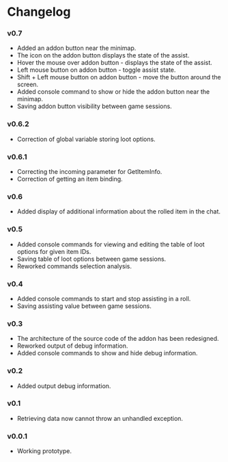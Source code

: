 # Changelog

### v0.7
- Added an addon button near the minimap.
- The icon on the addon button displays the state of the assist.
- Hover the mouse over addon button - displays the state of the assist.
- Left mouse button on addon button - toggle assist state.
- Shift + Left mouse button on addon button - move the button around the screen.
- Added console command to show or hide the addon button near the minimap.
- Saving addon button visibility between game sessions.

### v0.6.2
- Correction of global variable storing loot options.

### v0.6.1
- Correcting the incoming parameter for GetItemInfo.
- Correction of getting an item binding.

### v0.6
- Added display of additional information about the rolled item in the chat.

### v0.5
- Added console commands for viewing and editing the table of loot options for given item IDs.
- Saving table of loot options between game sessions.
- Reworked commands selection analysis.

### v0.4
- Added console commands to start and stop assisting in a roll.
- Saving assisting value between game sessions.

### v0.3
- The architecture of the source code of the addon has been redesigned.
- Reworked output of debug information.
- Added console commands to show and hide debug information.

### v0.2
- Added output debug information.

### v0.1
- Retrieving data now cannot throw an unhandled exception.

### v0.0.1
- Working prototype.
